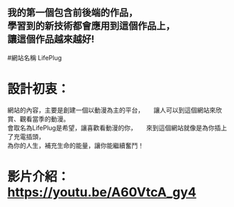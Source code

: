 我的第一個包含前後端的作品，  
學習到的新技術都會應用到這個作品上，  
讓這個作品越來越好!
---
#網站名稱
LifePlug
# 設計初衷：
網站的內容，主要是創建一個以動漫為主的平台，  　
讓人可以到這個網站來欣賞、觀看當季的動漫。  
會取名為LifePlug是希望，讓喜歡看動漫的你，  　
來到這個網站就像是為你插上了充電插頭，  
為你的人生，補充生命的能量，讓你能繼續奮鬥！

# 影片介紹：https://youtu.be/A60VtcA_gy4
